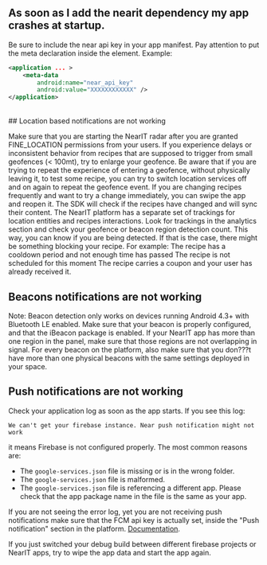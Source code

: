 ## As soon as I add the nearit dependency my app crashes at startup.

Be sure to include the near api key in your app manifest. Pay attention to put the meta declaration inside the <application> element. Example:
```xml
<application ... >
    <meta-data
        android:name="near_api_key"
        android:value="XXXXXXXXXXXX" />
</application>
```

<br>
## Location based notifications are not working

Make sure that you are starting the NearIT radar after you are granted FINE_LOCATION permissions from your users. 
If you experience delays or inconsistent behavior from recipes that are supposed to trigger from small geofences (< 100mt), try to enlarge your geofence.
Be aware that if you are trying to repeat the experience of entering a geofence, without physically leaving it, to test some recipe, you can try to switch location services off and on again to repeat the geofence event.
If you are changing recipes frequently and want to try a change immediately, you can swipe the app and reopen it. The SDK will check if the recipes have changed and will sync their content.
The NearIT platform has a separate set of trackings for location entities and recipes interactions. Look for trackings in the analytics section and check your geofence or beacon region detection count. This way, you can know if you are being detected. If that is the case, there might be something blocking your recipe. For example:
The recipe has a cooldown period and not enough time has passed
The recipe is not scheduled for this moment
The recipe carries a coupon and your user has already received it. 
<br>
## Beacons notifications are not working
 
Note: Beacon detection only works on devices running Android 4.3+ with Bluetooth LE enabled.
Make sure that your beacon is properly configured, and that the iBeacon package is enabled. If your NearIT app has more than one region in the panel, make sure that those regions are not overlapping in signal. For every beacon on the platform, also make sure that you don???t have more than one physical beacons with the same settings deployed in your space.
<br>
## Push notifications are not working

Check your application log as soon as the app starts. If you see this log: 
```
We can't get your firebase instance. Near push notification might not work
``` 
it means Firebase is not configured properly. 
The most common reasons are:

- The `google-services.json` file is missing or is in the wrong folder.
- The `google-services.json` file is malformed.
- The `google-services.json` file is referencing a different app. Please check that the app package name in the file is the same as your app.

If you are not seeing the error log, yet you are not receiving push notifications make sure that the FCM api key is actually set, inside the "Push notification" section in the platform. [Documentation](push-notifications.md).

If you just switched your debug build between different firebase projects or NearIT apps, try to wipe the app data and start the app again.


